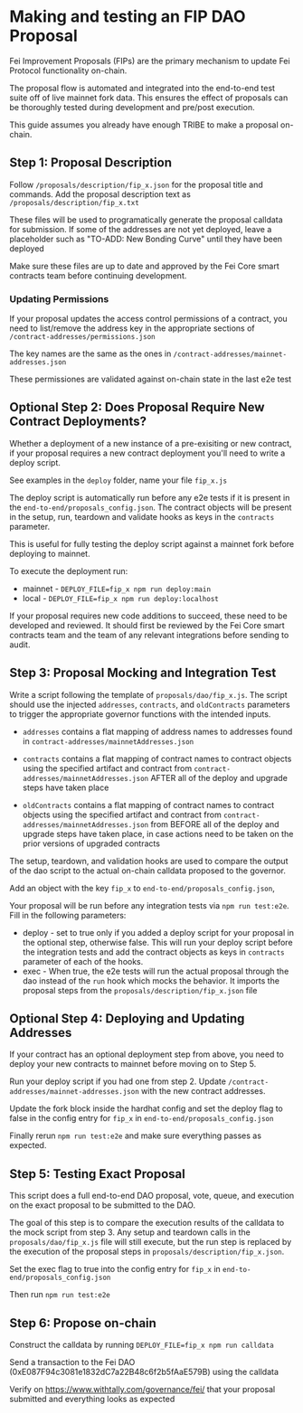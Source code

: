 # Making and testing an FIP DAO Proposal
Fei Improvement Proposals (FIPs) are the primary mechanism to update Fei Protocol functionality on-chain. 

The proposal flow is automated and integrated into the end-to-end test suite off of live mainnet fork data. This ensures the effect of proposals can be thoroughly tested during development and pre/post execution.

This guide assumes you already have enough TRIBE to make a proposal on-chain.

## Step 1: Proposal Description
Follow `/proposals/description/fip_x.json` for the proposal title and commands.
Add the proposal description text as `/proposals/description/fip_x.txt`

These files will be used to programatically generate the proposal calldata for submission. If some of the addresses are not yet deployed, leave a placeholder such as "TO-ADD: New Bonding Curve" until they have been deployed

Make sure these files are up to date and approved by the Fei Core smart contracts team before continuing development.

### Updating Permissions
If your proposal updates the access control permissions of a contract, you need to list/remove the address key in the appropriate sections of `/contract-addresses/permissions.json`

The key names are the same as the ones in `/contract-addresses/mainnet-addresses.json`

These permissiones are validated against on-chain state in the last e2e test


## Optional Step 2: Does Proposal Require New Contract Deployments?

Whether a deployment of a new instance of a pre-exisiting or new contract, if your proposal requires a new contract deployment you'll need to write a deploy script.

See examples in the `deploy` folder, name your file `fip_x.js`

The deploy script is automatically run before any e2e tests if it is present in the `end-to-end/proposals_config.json`. The contract objects will be present in the setup, run, teardown and validate hooks as keys in the `contracts` parameter.

This is useful for fully testing the deploy script against a mainnet fork before deploying to mainnet.

To execute the deployment run:
* mainnet - `DEPLOY_FILE=fip_x npm run deploy:main`
* local - `DEPLOY_FILE=fip_x npm run deploy:localhost`

If your proposal requires new code additions to succeed, these need to be developed and reviewed. It should first be reviewed by the Fei Core smart contracts team and the team of any relevant integrations before sending to audit.

## Step 3: Proposal Mocking and Integration Test
Write a script following the template of `proposals/dao/fip_x.js`. The script should use the injected `addresses`, `contracts`, and `oldContracts` parameters to trigger the appropriate governor functions with the intended inputs.

* `addresses` contains a flat mapping of address names to addresses found in `contract-addresses/mainnetAddresses.json`
* `contracts` contains a flat mapping of contract names to contract objects using the specified artifact and contract from `contract-addresses/mainnetAddresses.json` AFTER all of the deploy and upgrade steps have taken place

* `oldContracts` contains a flat mapping of contract names to contract objects using the specified artifact and contract from `contract-addresses/mainnetAddresses.json` from BEFORE all of the deploy and upgrade steps have taken place, in case actions need to be taken on the prior versions of upgraded contracts

The setup, teardown, and validation hooks are used to compare the output of the dao script to the actual on-chain calldata proposed to the governor.

Add an object with the key `fip_x` to `end-to-end/proposals_config.json`, 

Your proposal will be run before any integration tests via `npm run test:e2e`. Fill in the following parameters:
* deploy - set to true only if you added a deploy script for your proposal in the optional step, otherwise false. This will run your deploy script before the integration tests and add the contract objects as keys in `contracts` parameter of each of the hooks.
* exec - When true, the e2e tests will run the actual proposal through the dao instead of the `run` hook which mocks the behavior. It imports the proposal steps from the `proposals/description/fip_x.json` file

## Optional Step 4: Deploying and Updating Addresses
If your contract has an optional deployment step from above, you need to deploy your new contracts to mainnet before moving on to Step 5.

Run your deploy script if you had one from step 2. Update `/contract-addresses/mainnet-addresses.json` with the new contract addresses. 

Update the fork block inside the hardhat config and set the deploy flag to false in the config entry for `fip_x` in `end-to-end/proposals_config.json`

Finally rerun `npm run test:e2e` and make sure everything passes as expected.

## Step 5: Testing Exact Proposal

This script does a full end-to-end DAO proposal, vote, queue, and execution on the exact proposal to be submitted to the DAO.

The goal of this step is to compare the execution results of the calldata to the mock script from step 3. Any setup and teardown calls in the `proposals/dao/fip_x.js` file will still execute, but the run step is replaced by the execution of the proposal steps in `proposals/description/fip_x.json`.

Set the exec flag to true into the config entry for `fip_x` in `end-to-end/proposals_config.json`

Then run `npm run test:e2e`

## Step 6: Propose on-chain
Construct the calldata by running `DEPLOY_FILE=fip_x npm run calldata`

Send a transaction to the Fei DAO (0xE087F94c3081e1832dC7a22B48c6f2b5fAaE579B) using the calldata

Verify on https://www.withtally.com/governance/fei/ that your proposal submitted and everything looks as expected